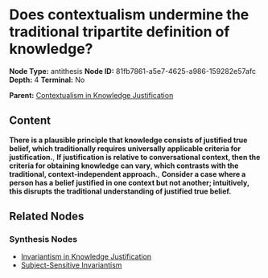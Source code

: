 # Does contextualism undermine the traditional tripartite definition of knowledge?

**Node Type:** antithesis
**Node ID:** 81fb7861-a5e7-4625-a986-159282e57afc
**Depth:** 4
**Terminal:** No

**Parent:** [Contextualism in Knowledge Justification](contextualism-in-knowledge-justification-synthesis-53461e8e-dad3-41e0-ac4e-3bc2709bb521.md)

## Content

**There is a plausible principle that knowledge consists of justified true belief, which traditionally requires universally applicable criteria for justification.**, **If justification is relative to conversational context, then the criteria for obtaining knowledge can vary, which contrasts with the traditional, context-independent approach.**, **Consider a case where a person has a belief justified in one context but not another; intuitively, this disrupts the traditional understanding of justified true belief.**

## Related Nodes

### Synthesis Nodes

- [Invariantism in Knowledge Justification](invariantism-in-knowledge-justification-synthesis-fc03b0e3-54b2-4beb-91a8-af2cbd4565cc.md)
- [Subject-Sensitive Invariantism](subject-sensitive-invariantism-synthesis-41b96010-6b48-436c-933e-103668529483.md)

